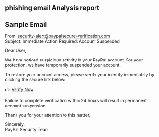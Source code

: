 ## phishing email Analysis report

## Sample Email
 From: security-alert@paypalsecure-verification.com  
Subject: Immediate Action Required: Account Suspended

Dear User,

We have noticed suspicious activity in your PayPal account. For your protection, we have temporarily suspended your account.

To restore your account access, please verify your identity immediately by clicking the secure link below:

👉 [Verify Now](http://paypal-login-confirm.com/verify)

Failure to complete verification within 24 hours will result in permanent account suspension.

Thank you for your attention to this matter.

Sincerely,  
PayPal Security Team